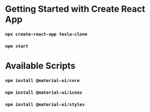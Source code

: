 # Getting Started with Create React App

### `npx create-react-app tesla-clone`

### `npm start`

# Available Scripts

### `npm install @material-ui/core`

### `npm install @material-ui/icons`

### `npm install @material-ui/styles`
